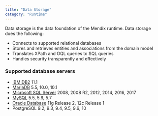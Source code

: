 ```yaml
---
title: "Data Storage"
category: "Runtime"
---
```


Data storage is the data foundation of the Mendix runtime. Data storage does the following:

* Connects to supported relational databases
* Stores and retrieves entities and associations from the domain model
* Translates XPath and OQL queries to SQL queries
* Handles security transparently and effectively

### Supported database servers
* [IBM DB2](db2) 11.1
* [MariaDB](mysql) 5.5, 10.0, 10.1
* [Microsoft SQL Server](/deployment/on-premises/mendix-on-windows-microsoft-sql-server) 2008, 2008 R2, 2012, 2014, 2016, 2017
* [MySQL](mysql) 5.5, 5.6, 5.7
* [Oracle Database](oracle) 11g Release 2, 12c Release 1
* PostgreSQL 9.2, 9.3, 9.4, 9.5, 9.6, 10
